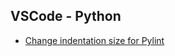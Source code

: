 ## VSCode - Python

- [Change indentation size for Pylint](https://github.com/DonJayamanne/pythonVSCode/issues/1015)